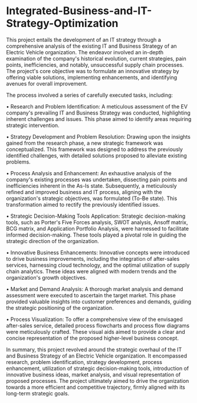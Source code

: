 # Integrated-Business-and-IT-Strategy-Optimization

This project entails the development of an IT strategy through a comprehensive analysis of the existing IT and Business Strategy of an Electric Vehicle organization. The endeavor involved an in-depth examination of the company's historical evolution, current strategies, pain points, inefficiencies, and notably, unsuccessful supply chain processes. The project's core objective was to formulate an innovative strategy by offering viable solutions, implementing enhancements, and identifying avenues for overall improvement.

The process involved a series of carefully executed tasks, including:

• Research and Problem Identification: A meticulous assessment of the EV company's prevailing IT and Business Strategy was conducted, highlighting inherent challenges and issues. This phase aimed to identify areas requiring strategic intervention.

• Strategy Development and Problem Resolution: Drawing upon the insights gained from the research phase, a new strategic framework was conceptualized. This framework was designed to address the previously identified challenges, with detailed solutions proposed to alleviate existing problems.

• Process Analysis and Enhancement: An exhaustive analysis of the company's existing processes was undertaken, dissecting pain points and inefficiencies inherent in the As-Is state. Subsequently, a meticulously refined and improved business and IT process, aligning with the organization's strategic objectives, was formulated (To-Be state). This transformation aimed to rectify the previously identified issues.

• Strategic Decision-Making Tools Application: Strategic decision-making tools, such as Porter's Five Forces analysis, SWOT analysis, Ansoff matrix, BCG matrix, and Application Portfolio Analysis, were harnessed to facilitate informed decision-making. These tools played a pivotal role in guiding the strategic direction of the organization.

• Innovative Business Enhancements: Innovative concepts were introduced to drive business improvements, including the integration of after-sales services, harnessing cloud technology, and the optimal utilization of supply chain analytics. These ideas were aligned with modern trends and the organization's growth objectives.

• Market and Demand Analysis: A thorough market analysis and demand assessment were executed to ascertain the target market. This phase provided valuable insights into customer preferences and demands, guiding the strategic positioning of the organization.

• Process Visualization: To offer a comprehensive view of the envisaged after-sales service, detailed process flowcharts and process flow diagrams were meticulously crafted. These visual aids aimed to provide a clear and concise representation of the proposed higher-level business concept.

In summary, this project revolved around the strategic overhaul of the IT and Business Strategy of an Electric Vehicle organization. It encompassed research, problem identification, strategy development, process enhancement, utilization of strategic decision-making tools, introduction of innovative business ideas, market analysis, and visual representation of proposed processes. The project ultimately aimed to drive the organization towards a more efficient and competitive trajectory, firmly aligned with its long-term strategic goals.
